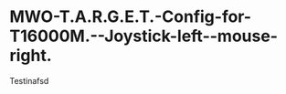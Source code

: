 MWO-T.A.R.G.E.T.-Config-for-T16000M.--Joystick-left--mouse-right.
=================================================================

Testinafsd
